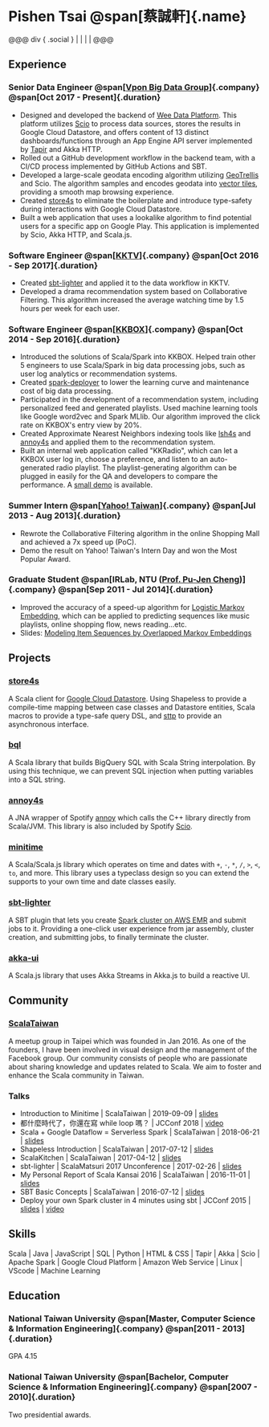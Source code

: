 <link rel="stylesheet" href="https://cdn.jsdelivr.net/npm/bootstrap-icons@1.10.5/font/bootstrap-icons.css">
<style>
header {
    display: none;
}

nav {
    display: none;
}

h1 {
    margin-top: 0;
}

.name {
    display: block;
    font-size: 0.5em;
}

.social a {
    color: #333333;
}

.company {
    display: block;
    font-size: smaller;
}

.duration {
    display: block;
    font-size: smaller;
    color: #808080;
}
</style>

# Pishen Tsai @span[蔡誠軒]{.name}
@@@ div { .social }
[<i class="bi bi-envelope"></i>](mailto:pishen02@gmail.com) |
[<i class="bi bi-github"></i>](https://github.com/pishen) |
[<i class="bi bi-linkedin"></i>](https://www.linkedin.com/in/pishen) |
[<i class="bi bi-facebook"></i>](https://www.facebook.com/pishen) |
[<i class="bi bi-twitter"></i>](https://twitter.com/pishen)
@@@

## Experience

### Senior Data Engineer @span[[Vpon Big Data Group](https://www.vpon.com/)]{.company} @span[Oct 2017 - Present]{.duration}

* Designed and developed the backend of [Wee Data Platform](https://wee.vpon.com/). This platform utilizes [Scio](https://spotify.github.io/scio/) to process data sources, stores the results in Google Cloud Datastore, and offers content of 13 distinct dashboards/functions through an App Engine API server implemented by [Tapir](https://tapir.softwaremill.com/) and Akka HTTP.
* Rolled out a GitHub development workflow in the backend team, with a CI/CD process implemented by GitHub Actions and SBT.
* Developed a large-scale geodata encoding algorithm utilizing [GeoTrellis](https://geotrellis.io/) and Scio. The algorithm samples and encodes geodata into [vector tiles](https://www.maptiler.com/google-maps-coordinates-tile-bounds-projection), providing a smooth map browsing experience.
* Created [store4s](https://github.com/pishen/store4s) to eliminate the boilerplate and introduce type-safety during interactions with Google Cloud Datastore.
* Built a web application that uses a lookalike algorithm to find potential users for a specific app on Google Play. This application is implemented by Scio, Akka HTTP, and Scala.js.

### Software Engineer @span[[KKTV](https://www.kktv.me/)]{.company} @span[Oct 2016 - Sep 2017]{.duration}

* Created [sbt-lighter](https://github.com/pishen/sbt-lighter) and applied it to the data workflow in KKTV.
* Developed a drama recommendation system based on Collaborative Filtering. This algorithm increased the average watching time by 1.5 hours per week for each user.

### Software Engineer @span[[KKBOX](https://www.kkbox.com/)]{.company} @span[Oct 2014 - Sep 2016]{.duration}

* Introduced the solutions of Scala/Spark into KKBOX. Helped train other 5 engineers to use Scala/Spark in big data processing jobs, such as user log analytics or recommendation systems.
* Created [spark-deployer](https://github.com/KKBOX/spark-deployer) to lower the learning curve and maintenance cost of big data processing.
* Participated in the development of a recommendation system, including personalized feed and generated playlists. Used machine learning tools like Google word2vec and Spark MLlib. Our algorithm improved the click rate on KKBOX's entry view by 20%.
* Created Approximate Nearest Neighbors indexing tools like [lsh4s](https://github.com/pishen/lsh4s) and [annoy4s](https://github.com/annoy4s/annoy4s) and applied them to the recommendation system.
* Built an internal web application called "KKRadio", which can let a KKBOX user log in, choose a preference, and listen to an auto-generated radio playlist. The playlist-generating algorithm can be plugged in easily for the QA and developers to compare the performance. A [small demo](https://www.youtube.com/watch?v=haZftqgDsJo) is available.

### Summer Intern @span[[Yahoo! Taiwan](https://tw.yahoo.com/)]{.company} @span[Jul 2013 - Aug 2013]{.duration}

* Rewrote the Collaborative Filtering algorithm in the online Shopping Mall and achieved a 7x speed up (PoC).
* Demo the result on Yahoo! Taiwan's Intern Day and won the Most Popular Award.

### Graduate Student @span[IRLab, NTU ([Prof. Pu-Jen Cheng](https://www.csie.ntu.edu.tw/~pjcheng/))]{.company} @span[Sep 2011 - Jul 2014]{.duration}
* Improved the accuracy of a speed-up algorithm for [Logistic Markov Embedding](https://dl.acm.org/doi/10.1145/2339530.2339643), which can be applied to predicting sequences like music playlists, online shopping flow, news reading...etc.
* Slides: [Modeling Item Sequences by Overlapped Markov Embeddings](soft-lme.pdf)

## Projects

### [store4s](https://github.com/pishen/store4s)
A Scala client for [Google Cloud Datastore](https://cloud.google.com/datastore/docs). Using Shapeless to provide a compile-time mapping between case classes and Datastore entities, Scala macros to provide a type-safe query DSL, and [sttp](https://sttp.softwaremill.com/) to provide an asynchronous interface.

### [bql](https://github.com/pishen/bql)
A Scala library that builds BigQuery SQL with Scala String interpolation. By using this technique, we can prevent SQL injection when putting variables into a SQL string.

### [annoy4s](https://github.com/annoy4s/annoy4s)
A JNA wrapper of Spotify [annoy](https://github.com/spotify/annoy) which calls the C++ library directly from Scala/JVM. This library is also included by Spotify [Scio](https://spotify.github.io/scio/).

### [minitime](https://github.com/pishen/minitime)
A Scala/Scala.js library which operates on time and dates with `+`, `-`, `*`, `/`, `>`, `<`, `to`, and more. This library uses a typeclass design so you can extend the supports to your own time and date classes easily.

### [sbt-lighter](https://github.com/pishen/sbt-lighter)
A SBT plugin that lets you create [Spark cluster on AWS EMR](https://docs.aws.amazon.com/emr/latest/ReleaseGuide/emr-spark-launch.html) and submit jobs to it. Providing a one-click user experience from jar assembly, cluster creation, and submitting jobs, to finally terminate the cluster.

### [akka-ui](https://github.com/pishen/akka-ui)
A Scala.js library that uses Akka Streams in Akka.js to build a reactive UI.

## Community

### [ScalaTaiwan](https://www.meetup.com/Scala-Taiwan-Meetup/)
A meetup group in Taipei which was founded in Jan 2016. As one of the founders, I have been involved in visual design and the management of the Facebook group. Our community consists of people who are passionate about sharing knowledge and updates related to Scala. We aim to foster and enhance the Scala community in Taiwan.

### Talks
* Introduction to Minitime | ScalaTaiwan | 2019-09-09 | [slides](https://speakerdeck.com/pishen/introduction-to-minitime)
* 都什麼時代了，你還在寫 while loop 嗎？ | JCConf 2018 | [video](https://www.youtube.com/watch?v=6fHE9Xu7DUw)
* Scala + Google Dataflow = Serverless Spark | ScalaTaiwan | 2018-06-21 | [slides](https://speakerdeck.com/pishen/scala-plus-google-dataflow-equals-serverless-spark)
* Shapeless Introduction | ScalaTaiwan | 2017-07-12 | [slides](https://speakerdeck.com/pishen/shapeless-introduction)
* ScalaKitchen | ScalaTaiwan | 2017-04-12 | [slides](https://speakerdeck.com/pishen/scalakitchen)
* sbt-lighter | ScalaMatsuri 2017 Unconference | 2017-02-26 | [slides](https://speakerdeck.com/pishen/sbt-emr-spark)
* My Personal Report of Scala Kansai 2016 | ScalaTaiwan | 2016-11-01 | [slides](https://speakerdeck.com/pishen/my-personal-report-of-scala-kansai-2016)
* SBT Basic Concepts | ScalaTaiwan | 2016-07-12 | [slides](https://speakerdeck.com/pishen/sbt-basic-concepts)
* Deploy your own Spark cluster in 4 minutes using sbt | JCConf 2015 | [slides](https://speakerdeck.com/pishen/deploy-your-own-spark-cluster-in-4-minutes-using-sbt) | [video](https://www.youtube.com/watch?v=XWhQlhuBq2Q)

## Skills
Scala | Java | JavaScript | SQL | Python | HTML & CSS | Tapir | Akka | Scio | Apache Spark | Google Cloud Platform | Amazon Web Service | Linux | VScode | Machine Learning

## Education

### National Taiwan University @span[Master, Computer Science & Information Engineering]{.company} @span[2011 - 2013]{.duration}
GPA 4.15

### National Taiwan University @span[Bachelor, Computer Science & Information Engineering]{.company} @span[2007 - 2010]{.duration}
Two presidential awards.
